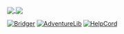 <a href="https://github.com/AlenGeoAlex/AlenAlex">
  <img align="center" src="https://github-readme-stats.vercel.app/api?username=AlenGeoAlex&count_private=true&show_icons=true&theme=tokyonight" />
</a>
<a href="https://github.com/AlenGeoAlex/AlenAlex">
  <img align="center" src="https://github-readme-stats.vercel.app/api/top-langs/?username=AlenGeoAlex" />
</a>

[![Bridger](https://github-readme-stats.vercel.app/api/pin/?username=AlenGeoAlex&repo=Bridger)](https://github.com/anuraghazra/github-readme-stats)
[![AdventureLib](https://github-readme-stats.vercel.app/api/pin/?username=AlenGeoAlex&repo=AdventureLib)](https://github.com/anuraghazra/github-readme-stats)
[![HelpCord](https://github-readme-stats.vercel.app/api/pin/?username=AlenGeoAlex&repo=HelpCord)](https://github.com/anuraghazra/github-readme-stats)

